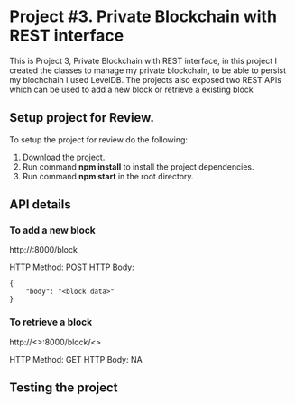 # Project #3. Private Blockchain with REST interface

This is Project 3, Private Blockchain with REST interface, in this project I created the classes to manage my private blockchain, to be able to persist my blochchain I used LevelDB. The projects also exposed two REST APIs which can be used to add a new block or retrieve a existing block

## Setup project for Review.

To setup the project for review do the following:
1. Download the project.
2. Run command __npm install__ to install the project dependencies.
3. Run command __npm start__ in the root directory.

## API details

### To add a new block

http://<hostname>:8000/block

HTTP Method: POST
HTTP Body:
```
{
    "body": "<block data>"
}
```

### To retrieve a block

http://<<hostname>>:8000/block/<<blockheight>>

HTTP Method: GET
HTTP Body: NA

## Testing the project

